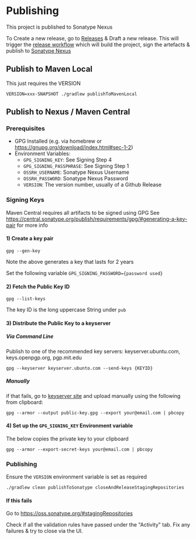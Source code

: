 # Publishing

This project is published to Sonatype Nexus

To Create a new release, go to [Releases](https://github.com/camassia-io/spring-boot-test-dbunit/releases) & Draft a new release. 
This will trigger the [release workflow](https://github.com/camassia-io/spring-boot-test-dbunit/blob/main/.github/workflows/release.yml) which will build the project, sign the artefacts & publish to [Sonatype Nexus](https://oss.sonatype.org/#view-repositories;public~browsestorage~io/camassia)

## Publish to Maven Local

This just requires the VERSION

`VERSION=xxx-SNAPSHOT ./gradlew publishToMavenLocal`

## Publish to Nexus / Maven Central

### Prerequisites

- GPG Installed (e.g. via homebrew or https://gnupg.org/download/index.html#sec-1-2)
- Environment Variables:
  - `GPG_SIGNING_KEY`: See Signing Step 4
  - `GPG_SIGNING_PASSPHRASE`: See Signing Step 1
  - `OSSRH_USERNAME`: Sonatype Nexus Username
  - `OSSRH_PASSWORD`: Sonatype Nexus Password
  - `VERSION`: The version number, usually of a Github Release

### Signing Keys

Maven Central requires all artifacts to be signed using GPG
See https://central.sonatype.org/publish/requirements/gpg/#generating-a-key-pair for more info

#### 1) Create a key pair

`gpg --gen-key`

Note the above generates a key that lasts for 2 years

Set the following variable `GPG_SIGNING_PASSWORD={password used}`

#### 2) Fetch the Public Key ID

`gpg --list-keys`

The key ID is the long uppercase String under `pub`

#### 3) Distribute the Public Key to a keyserver

##### Via Command Line

Publish to one of the recommended key servers: keyserver.ubuntu.com, keys.openpgp.org, pgp.mit.edu

`gpg --keyserver keyserver.ubunto.com --send-keys {KEYID}`

##### Manually

if that fails, go to [keyserver site](https://keyserver.ubuntu.com) and upload manually using the following from clipboard:

`gpg --armor --output public-key.gpg --export your@email.com | pbcopy`

#### 4) Set up the `GPG_SIGNING_KEY` Environment variable

The below copies the private key to your clipboard

`gpg --armor --export-secret-keys your@email.com | pbcopy`

### Publishing

Ensure the `VERSION` environment variable is set as required

`./gradlew clean publishToSonatype closeAndReleaseStagingRepositories`

#### If this fails

Go to https://oss.sonatype.org/#stagingRepositories 

Check if all the validation rules have passed under the "Activity" tab. Fix any failures & try to close via the UI.
